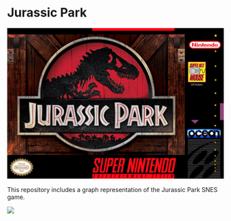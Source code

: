 # Jurassic Park
![](./images/dcpwwv2-2ce3dec9-5de6-4bd7-b153-54cecdadcfd6.jpg)

This repository includes a graph representation of the Jurassic Park SNES game.

![](./images/JurassicParkOverworld-v1.0.png)
